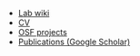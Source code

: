 - [Lab wiki](https://github.com/CasLudwig/CasLudwig.github.io/wiki)
- [CV](CV.pdf)
- [OSF projects](https://osf.io/5awcm/)
- [Publications (Google Scholar)](https://scholar.google.com/citations?user=zSgrHdsAAAAJ&hl=en)
